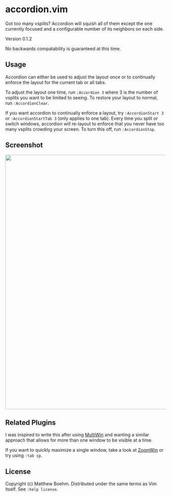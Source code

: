accordion.vim
=============

Got too many vsplits? Accordion will squish all of them except the one
currently focused and a configurable number of its neighbors on each side.

Version 0.1.2

No backwards compatability is guaranteed at this time.


Usage
-----

Accordion can either be used to adjust the layout once or to continually
enforce the layout for the current tab or all tabs.

To adjust the layout one time, run `:Accordion 3` where 3 is the number of 
vsplits you want to be limited to seeing. To restore your layout to normal,
run `:AccordionClear`.

If you want accordion to continually enforce a layout, try `:AccordionStart 3`
or `:AccordionStartTab 3` (only applies to one tab). Every time you split or 
switch windows, accordion will re-layout to enforce that you never have too 
many vsplits crowding your screen. To turn this off, run `:AccordionStop`.


Screenshot
----------
<img src="http://i.imgur.com/H62uwZ3.png" width="800"/>

Related Plugins
---------------
I was inspired to write this after using [MultiWin](http://www.vim.org/scripts/script.php?script_id=1083) and wanting a similar approach that allows for more than one window to be visible at a time.

If you want to quickly maximize a single window, take a look at [ZoomWin](http://www.vim.org/scripts/script.php?script_id=508) or try using `:tab sp`.

License
-------
Copyright (c) Matthew Boehm.  Distributed under the same terms as Vim itself.
See `:help license`.
